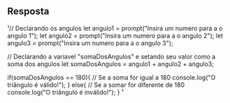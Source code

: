 ## Resposta

¹// Declarando os angulos
let angulo1 = prompt("Insira um numero para a o angulo 1");
let angulo2 = prompt("Insira um numero para a o angulo 2");
let angulo3 = prompt("Insira um numero para a o angulo 3");
 
// Declarando a variavel "somaDosAngulos" e setando seu valor como a soma dos angulos
let somaDosAngulos = angulo1 + angulo2 + angulo3;
 
if(somaDosAngulos == 180){
    // Se a soma for igual a 180
    console.log("O triângulo é válido!");
}
else{
    // Se a somar for diferente de 180
    console.log("O triângulo é inválido!");
}
¹
